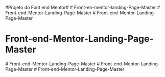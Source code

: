#Projeto do Font end Mentor#
#   F r o n t - e n - m e n t o r - l a n d i n g - P a g e - M a s t e r  
 #   F r o n t - e n d - M e n t o r - L a n d i n g - P a g e - M a s t e r  
 # Front-end-Mentor-Landing-Page-Master
# Front-end-Mentor-Landing-Page-Master
#   F r o n t - e n d - M e n t o r - L a n d i n g - P a g e - M a s t e r  
 #   F r o n t - e n d - M e n t o r - L a n d i n g - P a g e - M a s t e r  
 #   F r o n t - e n d - M e n t o r - L a n d i n g - P a g e - M a s t e r  
 